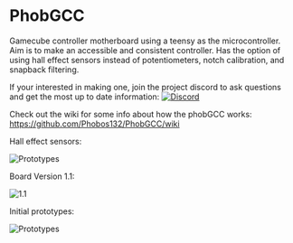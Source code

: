 # PhobGCC
Gamecube controller motherboard using a teensy as the microcontroller. Aim is to make an accessible and consistent controller. Has the option of using hall effect sensors instead of potentiometers, notch calibration, and snapback filtering.

If your interested in making one, join the project discord to ask questions and get the most up to date information: [![Discord](https://img.shields.io/badge/chat-on%20discord-7289da.svg)](https://discord.gg/eNJ7xWMvxf)



Check out the wiki for some info about how the phobGCC works: https://github.com/Phobos132/PhobGCC/wiki


Hall effect sensors:

![Prototypes](https://www.dropbox.com/s/fyltdef79c2z78y/Hall%20Sensors.png?raw=1)

Board Version 1.1:

![1.1](https://www.dropbox.com/s/cgxgo3ve1nrf6j9/20220218_182602.jpg?raw=1)

Initial prototypes:

![Prototypes](https://www.dropbox.com/s/q8ypkzmfeijdc5w/boards.jpg?raw=1)
